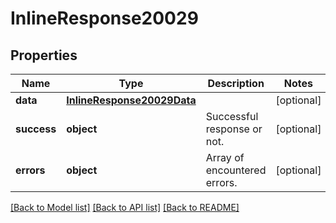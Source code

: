# InlineResponse20029

## Properties
Name | Type | Description | Notes
------------ | ------------- | ------------- | -------------
**data** | [**InlineResponse20029Data**](InlineResponse20029Data.md) |  | [optional] 
**success** | **object** | Successful response or not. | [optional] 
**errors** | **object** | Array of encountered errors. | [optional] 

[[Back to Model list]](../README.md#documentation-for-models) [[Back to API list]](../README.md#documentation-for-api-endpoints) [[Back to README]](../README.md)

